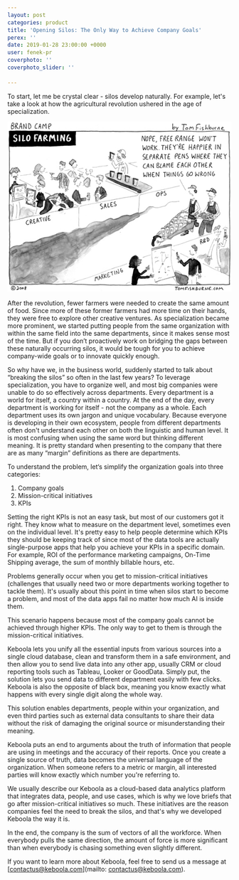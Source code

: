 ```yaml
---
layout: post
categories: product
title: 'Opening Silos: The Only Way to Achieve Company Goals'
perex: ''
date: 2019-01-28 23:00:00 +0000
user: fenek-pr
coverphoto: ''
coverphoto_slider: ''

---
```

To start, let me be crystal clear - silos develop naturally. For example, let's take a look at how the agricultural revolution ushered in the age of specialization.

![](/uploads/brandCamp.png)

After the revolution, fewer farmers were needed to create the same amount of food. Since more of these former farmers had more time on their hands, they were free to explore other creative ventures. As specialization became more prominent, we started putting people from the same organization with within the same field into the same departments, since it makes sense most of the time. But if you don’t proactively work on bridging the gaps between these naturally occurring silos, it would be tough for you to achieve company-wide goals or to innovate quickly enough.

So why have we, in the business world, suddenly started to talk about “breaking the silos” so often in the last few years? To leverage specialization, you have to organize well, and most big companies were unable to do so effectively across departments. Every department is a world for itself, a country within a country. At the end of the day, every department is working for itself - not the company as a whole. Each department uses its own jargon and unique vocabulary. Because everyone is developing in their own ecosystem, people from different departments often don't understand each other on both the linguistic and human level. It is most confusing when using the same word but thinking different meaning. It is pretty standard when presenting to the company that there are as many “margin” definitions as there are departments.

To understand the problem, let‘s simplify the organization goals into three categories:

1. Company goals
2. Mission-critical initiatives
3. KPIs

Setting the right KPIs is not an easy task, but most of our customers got it right. They know what to measure on the department level, sometimes even on the individual level. It's pretty easy to help people determine which KPIs they should be keeping track of since most of the data tools are actually single-purpose apps that help you achieve your KPIs in a specific domain. For example, ROI of the performance marketing campaigns, On-Time Shipping average, the sum of monthly billable hours, etc.

Problems generally occur when you get to mission-critical initiatives (challenges that usually need two or more departments working together to tackle them). It's usually about this point in time when silos start to become a problem, and most of the data apps fail no matter how much AI is inside them.

This scenario happens because most of the company goals cannot be achieved through higher KPIs. The only way to get to them is through the mission-critical initiatives.

Keboola lets you unify all the essential inputs from various sources into a single cloud database, clean and transform them in a safe environment, and then allow you to send live data into any other app, usually CRM or cloud reporting tools such as Tableau, Looker or GoodData. Simply put, the solution lets you send data to different department easily with few clicks. Keboola is also the opposite of black box, meaning you know exactly what happens with every single digit along the whole way.

This solution enables departments, people within your organization, and even third parties such as external data consultants to share their data without the risk of damaging the original source or misunderstanding their meaning.

Keboola puts an end to arguments about the truth of information that people are using in meetings and the accuracy of their reports. Once you create a single source of truth, data becomes the universal language of the organization. When someone refers to a metric or margin, all interested parties will know exactly which number you're referring to.

We usually describe our Keboola as a cloud-based data analytics platform that integrates data, people, and use cases, which is why we love briefs that go after mission-critical initiatives so much. These initiatives are the reason companies feel the need to break the silos, and that's why we developed Keboola the way it is.

In the end, the company is the sum of vectors of all the workforce. When everybody pulls the same direction, the amount of force is more significant than when everybody is chasing something even slightly different.

If you want to learn more about Keboola, feel free to send us a message at [contactus@keboola.com](mailto: contactus@keboola.com).